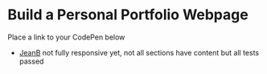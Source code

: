 # Build a Personal Portfolio Webpage
Place a link to your CodePen below
* [JeanB](https://codepen.io/webmachine/pen/MBOpoa)
 not fully responsive yet, not all sections have content but all tests passed

